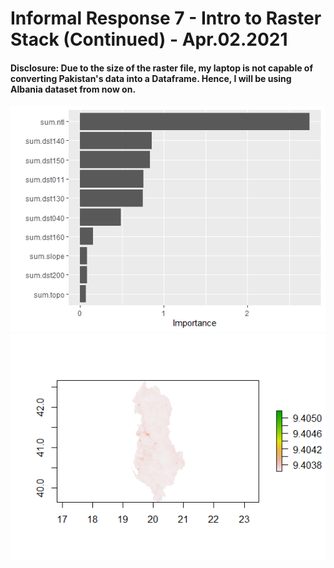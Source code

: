 # Informal Response 7 - Intro to Raster Stack (Continued) - Apr.02.2021

#### Disclosure: Due to the size of the raster file, my laptop is not capable of converting Pakistan's data into a Dataframe. Hence, I will be using Albania dataset from now on. 

<img src="./Importance.png" />

<img src="./Albania_geoplot.png" />


